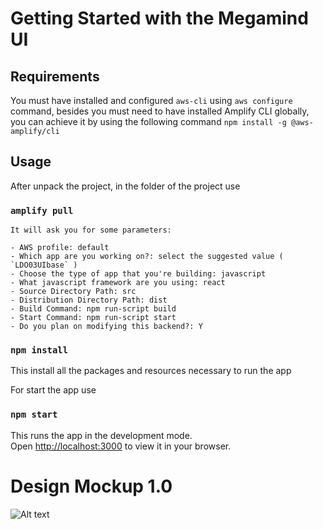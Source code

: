 # Getting Started with the Megamind UI



## Requirements
You must have installed and configured `aws-cli` using `aws configure` command, besides you must need to have installed Amplify CLI globally, you can achieve it by using the following command `npm install -g @aws-amplify/cli`

## Usage

After unpack the project, in the folder of the project use

### `amplify pull`

	It will ask you for some parameters:
	
	- AWS profile: default
	- Which app are you working on?: select the suggested value ( `LDO03UIbase` )
	- Choose the type of app that you're building: javascript
	- What javascript framework are you using: react
	- Source Directory Path: src
	- Distribution Directory Path: dist
	- Build Command: npm run-script build
	- Start Command: npm run-script start	
	- Do you plan on modifying this backend?: Y

### `npm install`

This install all the packages and resources necessary to run the app



For start the app use

### `npm start`

This runs the app in the development mode.\
Open [http://localhost:3000](http://localhost:3000) to view it in your browser.

# Design Mockup 1.0

<img src="https://i.ibb.co/k2kF6Lc/Design-Mockup1.png" alt="Alt text" title="Optional title">
